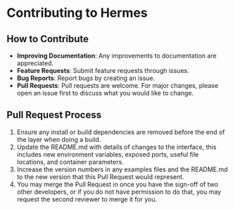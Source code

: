 # Contributing to Hermes

## How to Contribute
- **Improving Documentation**: Any improvements to documentation are appreciated.
- **Feature Requests**: Submit feature requests through issues.
- **Bug Reports**: Report bugs by creating an issue.
- **Pull Requests**: Pull requests are welcome. For major changes, please open an issue first to discuss what you would like to change.

## Pull Request Process
1. Ensure any install or build dependencies are removed before the end of the layer when doing a build.
2. Update the README.md with details of changes to the interface, this includes new environment variables, exposed ports, useful file locations, and container parameters.
3. Increase the version numbers in any examples files and the README.md to the new version that this Pull Request would represent.
4. You may merge the Pull Request in once you have the sign-off of two other developers, or if you do not have permission to do that, you may request the second reviewer to merge it for you.
